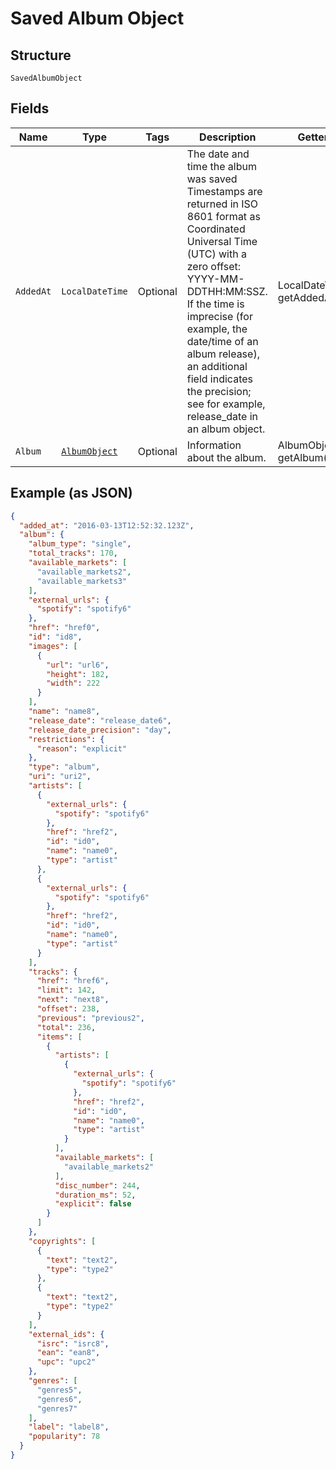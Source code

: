 
# Saved Album Object

## Structure

`SavedAlbumObject`

## Fields

| Name | Type | Tags | Description | Getter | Setter |
|  --- | --- | --- | --- | --- | --- |
| `AddedAt` | `LocalDateTime` | Optional | The date and time the album was saved<br>Timestamps are returned in ISO 8601 format as Coordinated Universal Time (UTC) with a zero offset: YYYY-MM-DDTHH:MM:SSZ.<br>If the time is imprecise (for example, the date/time of an album release), an additional field indicates the precision; see for example, release_date in an album object. | LocalDateTime getAddedAt() | setAddedAt(LocalDateTime addedAt) |
| `Album` | [`AlbumObject`](../../doc/models/album-object.md) | Optional | Information about the album. | AlbumObject getAlbum() | setAlbum(AlbumObject album) |

## Example (as JSON)

```json
{
  "added_at": "2016-03-13T12:52:32.123Z",
  "album": {
    "album_type": "single",
    "total_tracks": 170,
    "available_markets": [
      "available_markets2",
      "available_markets3"
    ],
    "external_urls": {
      "spotify": "spotify6"
    },
    "href": "href0",
    "id": "id8",
    "images": [
      {
        "url": "url6",
        "height": 182,
        "width": 222
      }
    ],
    "name": "name8",
    "release_date": "release_date6",
    "release_date_precision": "day",
    "restrictions": {
      "reason": "explicit"
    },
    "type": "album",
    "uri": "uri2",
    "artists": [
      {
        "external_urls": {
          "spotify": "spotify6"
        },
        "href": "href2",
        "id": "id0",
        "name": "name0",
        "type": "artist"
      },
      {
        "external_urls": {
          "spotify": "spotify6"
        },
        "href": "href2",
        "id": "id0",
        "name": "name0",
        "type": "artist"
      }
    ],
    "tracks": {
      "href": "href6",
      "limit": 142,
      "next": "next8",
      "offset": 238,
      "previous": "previous2",
      "total": 236,
      "items": [
        {
          "artists": [
            {
              "external_urls": {
                "spotify": "spotify6"
              },
              "href": "href2",
              "id": "id0",
              "name": "name0",
              "type": "artist"
            }
          ],
          "available_markets": [
            "available_markets2"
          ],
          "disc_number": 244,
          "duration_ms": 52,
          "explicit": false
        }
      ]
    },
    "copyrights": [
      {
        "text": "text2",
        "type": "type2"
      },
      {
        "text": "text2",
        "type": "type2"
      }
    ],
    "external_ids": {
      "isrc": "isrc8",
      "ean": "ean8",
      "upc": "upc2"
    },
    "genres": [
      "genres5",
      "genres6",
      "genres7"
    ],
    "label": "label8",
    "popularity": 78
  }
}
```

